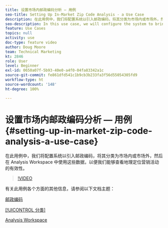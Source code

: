 ```yaml
---
title: 设置市场内邮政编码分析 — 用例
seo-title: Setting Up In-Market Zip Code Analysis - a Use Case
description: 在此用例中，我们将配置系统以引入邮政编码，将其分类为市场内或市场外，然后在 Analysis Workspace 中使用这些数据，以便我们能够查看地理定位营销活动的有效性。
seo-description: In this use case, we will configure the system to bring in zip codes, classify them as in-market or out-of-market, and then use this data in Analysis Workspace so that we can see the effectiveness of our geo-targeted marketing campaigns.
feature: Use Cases
topics: null
activity: use
doc-type: feature video
author: Doug Moore
team: Technical Marketing
kt: 2846
role: User
level: Beginner
exl-id: 0650a07f-5b93-40e0-a4f0-04fa83342a1c
source-git-commit: fe861dfd541c1b9cb3b233fa3f56d55054305fd9
workflow-type: ht
source-wordcount: '148'
ht-degree: 100%

---
```


# 设置市场内邮政编码分析 — 用例 {#setting-up-in-market-zip-code-analysis-a-use-case}

在此用例中，我们将配置系统以引入邮政编码，将其分类为市场内或市场外，然后在 Analysis Workspace 中使用这些数据，以便我们能够查看地理定位营销活动的有效性。

>[!VIDEO](https://video.tv.adobe.com/v/27052/?quality=12)

有关此用例各个方面的其他信息，请参阅以下文档主题：

[邮政编码](https://experienceleague.adobe.com/docs/analytics/components/dimensions/zip-code.html?lang=zh-Hans)

[[!UICONTROL 分类]](https://experienceleague.adobe.com/docs/analytics/components/classifications/c-classifications.html?lang=zh-Hans)

[Analysis Workspace](https://experienceleague.adobe.com/docs/analytics/analyze/analysis-workspace/home.html?lang=zh-Hans)
